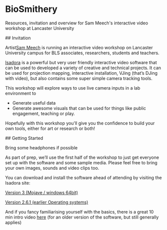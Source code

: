 # BioSmithery

Resources, invitation and overview for Sam Meech's interactive video workshop at Lancaster University

## Invitation

Artist[Sam Meech](http://smeech.co.uk/) is running an interactive video workshop on Lancaster University campus for BLS associates, researchers, students and teachers.

[Isadora](https://troikatronix.com/) is a powerful but very user friendly interactive video software that can be used to developed a variety of creative and technical projects. It can be used for projection mapping, interactive installation, VJing (that’s DJing with video), but also contains  some super simple camera tracking tools. 

This workshop will explore ways to use live camera inputs in a lab environment to 

 * Generate useful data
 * Generate awesome visuals that can be used for things like public engagement, teaching or play. 
 
Hopefully with this workshop you'll give you the confidence to build your own tools, either for art or research or both!

## Getting Started

Bring some headphones if possible 

As part of prep, we’ll use the first half of the workshop to just get everyone set up with the software and some sample media. Please feel free to bring your own images, sounds and video clips too.

You can download and install the software ahead of attending by visiting the Isadora site:

[Version 3 (Mojave / windows 64bit)](https://troikatronix.com/get-it/)

[Version 2.6.1 (earlier Operating systems)](https://support.troikatronix.com/support/solutions/articles/13000029004-where-can-i-download-older-versions-of-isadora) 

And if you fancy familiarising yourself with the basics, there is a great 10 min intro video [here](https://support.troikatronix.com/support/solutions/articles/13000022367-video-tutorial-1-the-basics) (for an older version of the software, but still generally applies) 

